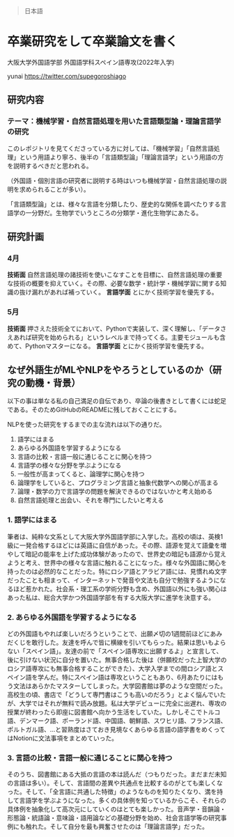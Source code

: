 > 日本語
# 卒業研究をして卒業論文を書く

大阪大学外国語学部 外国語学科スペイン語専攻(2022年入学)

yunai
https://twitter.com/supegoroshiago
## 研究内容
### テーマ：機械学習・自然言語処理を用いた言語類型論・理論言語学の研究
このレポジトリを見てくださっている方に対しては、「機械学習」「自然言語処理」という用語より寧ろ、後半の「言語類型論」「理論言語学」という用語の方を説明するべきだと思われる。

（外国語・個別言語の研究者に説明する時はいつも機械学習・自然言語処理の説明を求められることが多い）。

「言語類型論」とは、様々な言語を分類したり、歴史的な関係を調べたりする言語学の一分野だ。生物学でいうところの分類学・進化生物学にあたる。

## 研究計画
### 4月
**技術面**
自然言語処理の諸技術を使いこなすことを目標に、自然言語処理の重要な技術の概要を抑えていく。その際、必要な数学・統計学・機械学習に関する知識の抜け漏れがあれば補っていく。
**言語学面**
とにかく技術学習を優先する。

### 5月
**技術面**
押さえた技術全てにおいて、Pythonで実装して、深く理解し、「データさえあれば研究を始められる」というレベルまで持ってくる。主要モジュールも含めて、Pythonマスターになる。
**言語学面**
とにかく技術学習を優先する。

## なぜ外語生がMLやNLPをやろうとしているのか（研究の動機・背景）

以下の事は単なる私の自己満足の自伝であり、卒論の後書きとして書くには蛇足である。そのためGitHubのREADMEに残しておくことにする。

NLPを使った研究をするまでの主な流れは以下の通りだ。
1. 語学にはまる
2. あらゆる外国語を学習するようになる
3. 言語の比較・言語一般に通じることに関心を持つ
4. 言語学の様々な分野を学ぶようになる
5. 一般性が高まってくると、論理学に関心を持つ
6. 論理学をしていると、プログラミング言語と抽象代数学への関心が高まる
7. 論理・数学の力で言語学の問題を解決できるのではないかと考え始める
8. 自然言語処理と出会い、それを専門にしたいと考える


### 1. 語学にはまる

筆者は、純粋な文系として大阪大学外国語学部に入学した。高校の頃は、英検1級に一発合格するほどには英語に自信があった。その際、語源を覚えて語彙を増やして暗記の能率を上げた成功体験があったので、世界史の暗記も語源から覚えようと考え、世界中の様々な言語に触れることになった。様々な外国語に関心を持ったのは必然的なことだった。特にロシア語とアラビア語には、見慣れぬ文字だったことも相まって、インターネットで発音や文法も自分で勉強するようになるほど惹かれた。社会系・理工系の学術分野も含め、外国語以外にも強い関心はあった私は、総合大学かつ外国語学部を有する大阪大学に進学を決意する。

### 2. あらゆる外国語を学習するようになる

どの外国語もやれば楽しいだろうということで、出願〆切の1週間前ほどにあみだくじを敢行した。友達を呼んで皆に横線を引いてもらった。結果は思いもよらない「スペイン語」。友達の前で「スペイン語専攻に出願するよ」と宣言して、後に引けない状況に自分を置いた。無事合格した後は（併願校だった上智大学のロシア語専攻にも無事合格することができた）、大学入学までの間ロシア語とスペイン語を学んだ。特にスペイン語は専攻ということもあり、6月あたりにはもう文法はあらかたマスターしてしまった。大学図書館は夢のような空間だった。高校生の頃、書店で「どうして専門書はこうも高いのだろう」とよく悩んでいたが、大学ではそれが無料で読み放題。私は大学デビューに完全に出遅れ、専攻の授業が終わったら即座に図書館へ向かう生活をしていた。しかしそこでトルコ語、デンマーク語、ポーランド語、中国語、朝鮮語、スワヒリ語、フランス語、ポルトガル語、...と習熟度はさておき見境なくあらゆる言語の語学書をめくってはNotionに文法事項をまとめていった。

### 3. 言語の比較・言語一般に通じることに関心を持つ

そのうち、図書館にある大抵の言語の本は読んだ（つもりだった。まだまだ未知の言語は多い）。そして、言語間の差異や共通点を比較するのがとても楽しくなった。そして、「全言語に共通した特徴」のようなものを知りたくなり、満を持して言語学を学ぶようになった。多くの具体例を知っているからこそ、それらの具体例を抽象化して高次元にしていくのはとても楽しかった。音声学・音韻論・形態論・統語論・意味論・語用論などの基礎分野を始め、社会言語学等の研究事例にも触れた。そして自分を最も興奮させたのは「理論言語学」だった。
